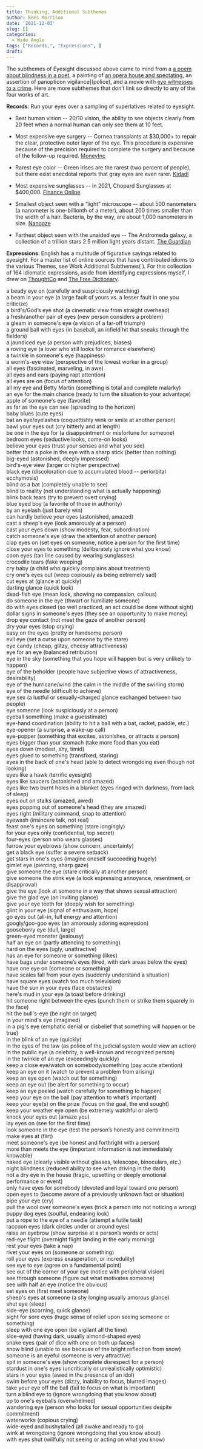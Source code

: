 ```yaml
---
title: Thinking, Additional Subthemes
author: Rees Morrison
date: '2021-12-03'
slug: []
categories:
  - Wide Angle
tags: ["Records,", "Expressions", ]
draft: 
---
```


The subthemes of Eyesight discussed above came to mind from a [a poem about blindness in a poet](milton), a painting of [an opera house and spectating](opera), an assertion of panopticon vigilance](police), and a movie with [eye witnesses to a crime](rear).   Here are more subthemes that don’t link so directly to any of the four works of art.

<!--more-->

**Records**:  Run your eyes over a sampling of superlatives related to eyesight.

* Best human vision -- 20/10 vision, the ability to see objects clearly from 20 feet when a normal human can only see them at 10 feet.

* Most expensive eye surgery -- Cornea transplants at $30,000+ to repair the clear, protective outer layer of the eye. This procedure is expensive because of the precision required to complete the surgery and because of the follow-up required. [MoneyInc](https://moneyinc.com/most-expensive-surgeries/)  

* Rarest eye color -- Green irises are the rarest (two percent of people), but there exist anecdotal reports that gray eyes are even rarer. [Kidadl](https://kidadl.com/articles/amazing-green-eyes-facts-how-much-do-you-know-about-the-rarest-eye-color)  

* Most expensive sunglasses -- in 2021, Chopard Sunglasses at $400,000. [Finance Online](https://financesonline.com/10-most-expensive-sunglasses-in-the-world-cartier-dolce-gabana-and-other-fancy-brands/)  

* Smallest object seen with a “light” microscope –- about 500 nanometers (a nanometer is one-billionth of a meter), about 200 times smaller than the width of a hair. Bacteria, by the way, are about 1,000 nanometers in size. [Nanooze](https://www.nanooze.org/worlds-most-powerful-microcope/)  

* Farthest object seen with the unaided eye -- The Andromeda galaxy, a collection of a trillion stars 2.5 million light years distant. [The Guardian](https://www.theguardian.com/science/2019/aug/25/starwatch-the-furthest-thing-you-can-see-with-the-naked-eye)  

**Expressions**:  English has a multitude of figurative sayings related to eyesight.  For a master list of online sources that have contributed idioms to the various Themes, see Work Additional Subthemes(  ).  For this collection of 164 idiomatic expressions, aside from identifying expressions myself, I drew on [ThoughtCo](https://www.thoughtco.com/eye-idioms-and-expressions-1209937) and [The Free Dictionary]( https://idioms.thefreedictionary.com/eye).

a beady eye on (carefully and suspiciously watching)  
a beam in your eye (a large fault of yours vs. a lesser fault in one you criticize)  
a bird's/God’s eye shot (a cinematic view from straight overhead)  
a fresh/another pair of eyes (new person considers a problem)  
a gleam in someone's eye (a vision of a far-off triumph)  
a ground ball with eyes (in baseball, an infield hit that sneaks through the fielders)  
a jaundiced eye (a person with prejudices, biases)  
a roving eye (a lover who still looks for romance elsewhere)  
a twinkle in someone's eye (happiness)  
a worm's-eye view (perspective of the lowest worker in a group)  
all eyes (fascinated, marveling, in awe)  
all eyes and ears (paying rapt attention)    
all eyes are on (focus of attention)    
all my eye and Betty Martin (something is total and complete malarky)  
an eye for the main chance (ready to turn the situation to your advantage)  
apple of someone's eye (favorite)    
as far as the eye can see (spreading to the horizon)  
baby blues (cute eyes)    
bat an eye/eyelashes (coquettishly wink or smile at another person)  
bawl your eyes out (cry bitterly and at length)  
be one in the eye for (a disappointment or misfortune for someone)    
bedroom eyes (seductive looks, come-on looks)  
believe your eyes (trust your senses and what you see)  
better than a poke in the eye with a sharp stick (better than nothing)  
big-eyed (astonished, deeply impressed)  
bird's-eye view (larger or higher perspective)    
black eye (discoloration due to accumulated blood -- periorbital ecchymosis)  
blind as a bat (completely unable to see)    
blind to reality (not understanding what is actually happening)    
blink back tears (try to prevent overt crying)     
blue eyed boy (a favorite of those in authority)    
by an eyelash (just barely win)  
can hardly believe your eyes (astonished, amazed)  
cast a sheep's eye (look amorously at a person)  
cast your eyes down (show modesty, fear, subordination)  
catch someone's eye (draw the attention of another person)    
clap eyes on (set eyes on someone, notice a person for the first time)  
close your eyes to something (deliberately ignore what you know)  
coon eyes (tan line caused by wearing sunglasses)  
crocodile tears (fake weeping)    
cry baby (a child who quickly complains about treatment)    
cry one's eyes out (weep copiously as being extremely sad)    
cut eyes at (glance at quickly)  
darting glance (quick look)    
dead-fish eye (mean look, showing no compassion, callous)    
do someone in the eye (thwart or humiliate someone)  
do with eyes closed (so well practiced, an act could be done without sight)  
dollar signs in someone's eyes (they see an opportunity to make money)  
drop eye contact (not meet the gaze of another person)    
dry your eyes (stop crying)  
easy on the eyes (pretty or handsome person)    
evil eye (set a curse upon someone by the stare)  
eye candy (cheap, glitzy, cheesy attractiveness)  
eye for an eye (balanced retribution)    
eye in the sky (something that you hope will happen but is very unlikely to happen)  
eye of the beholder (people have subjective views of attractiveness, desirability)  
eye of the hurricane/wind (the calm in the middle of the swirling storm)  
eye of the needle (difficult to achieve)  
eye sex (a lustful or sexually-charged glance exchanged between two people)  
eye someone (look suspiciously at a person)    
eyeball something (make a guesstimate)    
eye-hand coordination (ability to hit a ball with a bat, racket, paddle, etc.)    
eye-opener (a surprise, a wake-up call)    
eye-popper (something that excites, astonishes, or attracts a person)  
eyes bigger than your stomach (take more food than you eat)    
eyes down (modest, shy, timid)  
eyes glued to something (transfixed, staring)  
eyes in the back of one's head (able to detect wrongdoing even though not looking)    
eyes like a hawk (terrific eyesight)    
eyes like saucers (astonished and amazed)  
eyes like two burnt holes in a blanket (eyes ringed with darkness, from lack of sleep)  
eyes out on stalks (amazed, awed)  
eyes popping out of someone's head (they are amazed)  
eyes right (military command, snap to attention)    
eyewash (insincere talk, not real)  
feast one's eyes on something (stare longingly)    
for your eyes only (confidential, top secret)  
four-eyes (person who wears glasses)  
furrow your eyebrows (show concern, uncertainty)    
get a black eye (suffer a severe setback)    
get stars in one's eyes (imagine oneself succeeding hugely)    
gimlet eye (piercing, sharp gaze)    
give someone the eye (stare critically at another person)    
give someone the stink eye (a look expressing annoyance, resentment, or disapproval)  
give the eye (look at someone in a way that shows sexual attraction)  
give the glad eye (an inviting glance)  
give your eye teeth for (deeply wish for something)  
glint in your eye (signal of enthusiasm, hope)  
go eyes out (all-in, full energy and attention)  
googly/goo-goo eyes (an amorously adoring expression)  
gooseberry eye (dull, large)    
green-eyed monster (jealousy)      
half an eye on (partly attending to something)  
hard on the eyes (ugly, unattractive)  
has an eye for someone or something (likes)    
have bags under someone’s eyes (tired, with dark areas below the eyes)  
have one eye on (someone or something)  
have scales fall from your eyes (suddenly understand a situation)  
have square eyes (watch too much television)    
have the sun in your eyes (face obstacles)  
here's mud in your eye (a toast before drinking)  
hit someone right between the eyes (punch them or strike them squarely in the face)  
hit the bull's-eye (be right on target)    
in your mind's eye (imagined)  
in a pig's eye (emphatic denial or disbelief that something will happen or be true)  
in the blink of an eye (quickly)    
in the eyes of the law (as police of the judicial system would view an action)  
in the public eye (a celebrity, a well-known and recognized person)  
in the twinkle of an eye (exceedingly quickly)  
keep a close eye/watch on somebody/something (pay acute attention)  
keep an eye on it (watch to prevent a problem from arising)    
keep an eye open (watch out for something)  
keep an eye out (be alert for something to occur)  
keep an eye peeled (watch carefully for something to happen)    
keep your eye on the ball (pay attention to what’s important)    
keep your eye(s)   on the prize (focus on the goal, the end sought)  
keep your weather eye open (be extremely watchful or alert)  
knock your eyes out (amaze you)    
lay eyes on (see for the first time)  
look someone in the eye (test the person’s honesty and commitment)    
make eyes at (flirt)  
meet someone's eye (be honest and forthright with a person)  
more than meets the eye (important information is not immediately knowable)  
naked eye (clearly visible without glasses, telescope, binoculars, etc.)  
night blindness (reduced ability to see when driving in the dark)    
not a dry eye in the house (tragic, upsetting or deeply emotional performance or event)  
only have eyes for somebody (devoted and loyal toward one person)  
open eyes to (become aware of a previously unknown fact or situation)  
pipe your eye (cry)    
pull the wool over someone's eyes (trick a person into not noticing a wrong)  
puppy dog eyes (soulful, endearing look)  
put a rope to the eye of a needle (attempt a futile task)  
raccoon eyes (dark circles under or around eyes)    
raise an eyebrow (show surprise at a person’s words or acts)    
red-eye flight (overnight flight landing in the early morning)    
rest your eyes (take a nap)  
rivet your eyes on (someone or something)  
roll your eyes (express exasperation, or incredulity)  
see eye to eye (agree on a fundamental point)    
see out of the corner of your eye (notice with peripheral vision)    
see through someone (figure out what motivates someone)    
see with half an eye (notice the obvious)  
set eyes on (first meet someone)  
sheep's eyes at someone (a shy longing usually amorous glance)  
shut eye (sleep)    
side-eye (scorning, quick glance)  
sight for sore eyes (huge sense of relief upon seeing someone or something)  
sleep with one eye open (be vigilant all the time)  
sloe-eyed (having dark, usually almond-shaped eyes)    
snake eyes (pair of dice with one on both up faces)  
snow blind (unable to see because of the bright reflection from snow)    
someone is an eyeful (someone is very attractive)    
spit in someone's eye (show complete disrespect for a person)  
stardust in one's eyes (uncritically or unrealistically optimistic)  
stars in your eyes (awed in the presence of an idol)  
swim before your eyes (dizzy, inability to focus, blurred images)  
take your eye off the ball (fail to focus on what is important)    
turn a blind eye to (ignore wrongdoing that you know about)    
up to one's eyeballs (overwhelmed)  
wandering eye (person who looks for sexual opportunities despite commitment)    
waterworks (copious crying)    
wide-eyed and bushytailed (all awake and ready to go)    
wink at wrongdoing (ignore wrongdoing that you know about)    
with eyes shut (willfully not seeing or acting on what you know) 
